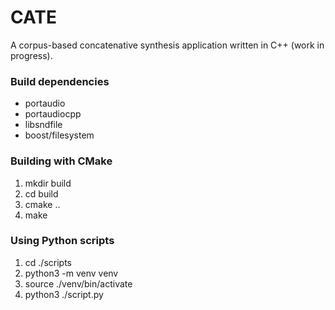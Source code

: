 # CATE
A corpus-based concatenative synthesis application written in C++ (work in progress). 

### Build dependencies
- portaudio
- portaudiocpp
- libsndfile
- boost/filesystem

### Building with CMake
1. mkdir build
2. cd build
3. cmake ..
4. make

### Using Python scripts
1. cd ./scripts
2. python3 -m venv venv
3. source ./venv/bin/activate
4. python3 ./script.py
